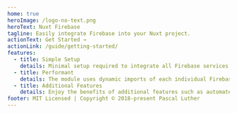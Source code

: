 ```yaml
---
home: true
heroImage: /logo-no-text.png
heroText: Nuxt Firebase
tagline: Easily integrate Firebase into your Nuxt project.
actionText: Get Started →
actionLink: /guide/getting-started/
features:
  - title: Simple Setup
    details: Minimal setup required to integrate all Firebase services into your Nuxt.js application.
  - title: Performant
    details: The module uses dynamic imports of each individual Firebase service to reduce bundle sizes and  improve performance.
  - title: Additional Features
    details: Enjoy the benefits of additional features such as automated setup of .onAuthStateChanged() for Firebase Authentication and more.
footer: MIT Licensed | Copyright © 2018-present Pascal Luther
---
```

